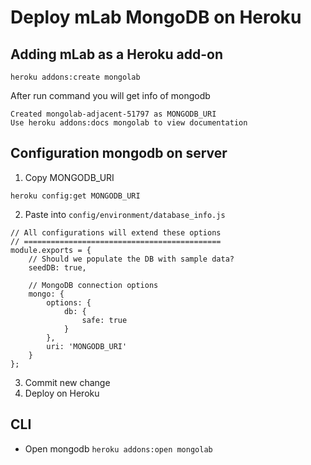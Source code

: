 # Deploy mLab MongoDB on Heroku

## Adding mLab as a Heroku add-on
`heroku addons:create mongolab`

After run command you will get info of mongodb
```
Created mongolab-adjacent-51797 as MONGODB_URI
Use heroku addons:docs mongolab to view documentation
```

## Configuration mongodb on server
1. Copy MONGODB_URI

`heroku config:get MONGODB_URI`

2. Paste into `config/environment/database_info.js`

```
// All configurations will extend these options
// ============================================
module.exports = {
    // Should we populate the DB with sample data?
    seedDB: true,

    // MongoDB connection options
    mongo: {
        options: {
            db: {
                safe: true
            }
        },
        uri: 'MONGODB_URI'
    }
};

```
3. Commit new change
4. Deploy on Heroku

## CLI 
- Open mongodb 
`heroku addons:open mongolab`